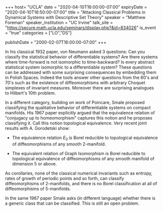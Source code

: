 +++
  host= "UCLA"
  date = "2020-04-10T16:00:00-07:00"
  expiryDate = "2020-04-10T16:50:00-07:00"
  title = "Attacking Classical Problems in Dynamical Systems with Descriptive Set Theory"
  speaker = "Matthew Foreman"
  speaker_institution = "UC Irvine"
  talk_site = "https://secure.math.ucla.edu/seminars/display.php?&id=834026"
  is_event = "true"
  categories = ["LO","DS"]

  publishDate = "2000-02-07T16:00:00-07:00"
+++

In his classical 1932 paper, von Neumann asked 3 questions: Can you classify the statistical behavior of differentiable systems? Are there systems where time-forward is not isomorphic to time-backward? Is every abstract statistical system isomorphic to a differentiable system? These questions can be addressed with some surprising consequences by embedding them in Polish Spaces. Indeed the tools answer other questions from the 60's and 70's such as the existence of diffeomorphisms with arbitrary Choquet simplexes of invariant measures. Moreover there are surprising analogues to Hilbert's 10th problem.

In a different category, building on work of Poincare, Smale proposed classifying the qualitative behavior of differentiable systems on compact manifolds. His 1967 paper explicitly argued that the equivalence relation of "conjugacy up to homeomorphism" captures this notion and he proposes classifying it. Call this notion topological equivalence. Very recent joint results with A. Gorodetski show:

- The equivalence relation $E _ 0$ is Borel reducible to topological equivalence of diffeomorphisms of any smooth 2-manifold.

- The equivalent relation of Graph Isomorphism is Borel reducible to topological equivalence of diffeomorphisms of any smooth manifold of dimension 5 or above.

As corollaries, none of the classical numerical invariants such as entropy, rates of growth of periodic points and so forth, can classify diffeomorphisms of 2-manifolds, and there is no Borel classification at all of diffeomorphisms of 5-manifolds.

In the same 1967 paper Smale asks (in different language) whether there is a generic class that can be classified. This is still an open problem.
